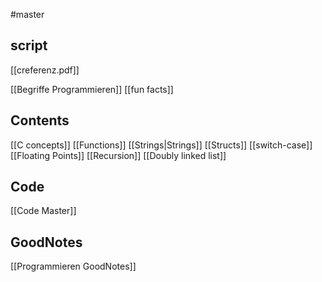 #master 
## script
[[creferenz.pdf]]

[[Begriffe Programmieren]]
[[fun facts]]


## Contents
[[C concepts]]
[[Functions]]
[[Strings|Strings]]
[[Structs]]
[[switch-case]]
[[Floating Points]]
[[Recursion]]
[[Doubly linked list]]

## Code
[[Code Master]]

## GoodNotes
[[Programmieren GoodNotes]]


